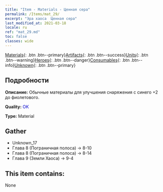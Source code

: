 ```yaml
---
title: "Item - Materials - Ценная сера"
permalink: /Items/mat_29/
excerpt: "Эра хаоса  Ценная сера"
last_modified_at: 2021-03-18
locale: ru
ref: "mat_29.md"
toc: false
classes: wide
---
```

 [Materials](/ru/Items/){: .btn .btn--primary}[Artifacts](/ru/Items/Artifacts/){: .btn .btn--success}[Units](/ru/Items/Units/){: .btn .btn--warning}[Heroes](/ru/Items/Heroes/){: .btn .btn--danger}[Consumables](/ru/Items/Consumables/){: .btn .btn--info}[Unknown](/ru/Items/Unknown/){: .btn .btn--primary}

## Подробности
 **Описание:** Обычные материалы для улучшения снаряжения c синего +2 до фиолетового.

 **Quality:** <span style="color: #0000CD">OK</span>

 **Type:** Material

## Gather

*    Unknown_17 
*    Глава 8 (Пограничная полоса) -> 8-10 
*    Глава 8 (Пограничная полоса) -> 8-14 
*    Глава 9 (Земли Хаоса) -> 9-4 

## This item contains:

  None

